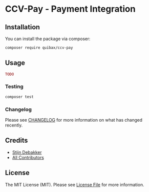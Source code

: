 # CCV-Pay - Payment Integration

## Installation

You can install the package via composer:

```bash
composer require quibax/ccv-pay
```

## Usage

``` php
TODO
```

### Testing

``` bash
composer test
```

### Changelog

Please see [CHANGELOG](CHANGELOG.md) for more information on what has changed recently.

## Credits

- [Stijn Debakker](https://github.com/QuibaX)
- [All Contributors](../../contributors)

## License

The MIT License (MIT). Please see [License File](LICENSE.md) for more information.
